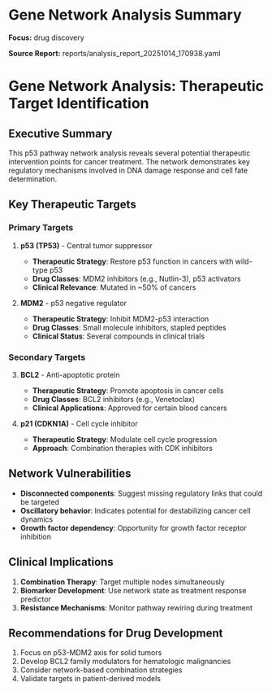 # Gene Network Analysis Summary

**Focus:** drug discovery

**Source Report:** reports/analysis_report_20251014_170938.yaml


# Gene Network Analysis: Therapeutic Target Identification

## Executive Summary
This p53 pathway network analysis reveals several potential therapeutic intervention points for cancer treatment. The network demonstrates key regulatory mechanisms involved in DNA damage response and cell fate determination.

## Key Therapeutic Targets

### Primary Targets
1. **p53 (TP53)** - Central tumor suppressor
   - **Therapeutic Strategy**: Restore p53 function in cancers with wild-type p53
   - **Drug Classes**: MDM2 inhibitors (e.g., Nutlin-3), p53 activators
   - **Clinical Relevance**: Mutated in ~50% of cancers

2. **MDM2** - p53 negative regulator
   - **Therapeutic Strategy**: Inhibit MDM2-p53 interaction
   - **Drug Classes**: Small molecule inhibitors, stapled peptides
   - **Clinical Status**: Several compounds in clinical trials

### Secondary Targets
3. **BCL2** - Anti-apoptotic protein
   - **Therapeutic Strategy**: Promote apoptosis in cancer cells
   - **Drug Classes**: BCL2 inhibitors (e.g., Venetoclax)
   - **Clinical Applications**: Approved for certain blood cancers

4. **p21 (CDKN1A)** - Cell cycle inhibitor
   - **Therapeutic Strategy**: Modulate cell cycle progression
   - **Approach**: Combination therapies with CDK inhibitors

## Network Vulnerabilities
- **Disconnected components**: Suggest missing regulatory links that could be targeted
- **Oscillatory behavior**: Indicates potential for destabilizing cancer cell dynamics
- **Growth factor dependency**: Opportunity for growth factor receptor inhibition

## Clinical Implications
1. **Combination Therapy**: Target multiple nodes simultaneously
2. **Biomarker Development**: Use network state as treatment response predictor
3. **Resistance Mechanisms**: Monitor pathway rewiring during treatment

## Recommendations for Drug Development
1. Focus on p53-MDM2 axis for solid tumors
2. Develop BCL2 family modulators for hematologic malignancies
3. Consider network-based combination strategies
4. Validate targets in patient-derived models
